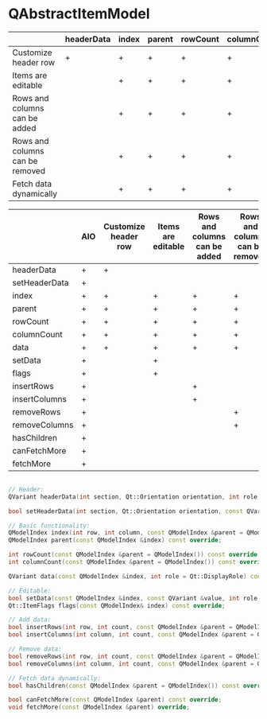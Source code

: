 # QAbstractItemModel

|                                 | headerData | index | parent | rowCount | columnCount | data | setData | flags | insertRows | insertColumns | removeRows | removeColumns | hasChildren | canFetchMore | fetchMore |
| ------------------------------- | ---------- | ----- | ------ | -------- | ----------- | ---- | ------- | ----- | ---------- | ------------- | ---------- | ------------- | ----------- | ------------ | --------- |
| Customize header row            | +          | +     | +      | +        | +           | +    |         |       |            |               |            |               |             |              |           |
| Items are editable              |            | +     | +      | +        | +           | +    | +       | +     |            |               |            |               |             |              |           |
| Rows and columns can be added   |            | +     | +      | +        | +           | +    |         |       | +          | +             |            |               |             |              |           |
| Rows and columns can be removed |            | +     | +      | +        | +           | +    |         |       |            |               | +          | +             |             |              |           |
| Fetch data dynamically          |            | +     | +      | +        | +           | +    |         |       |            |               |            |               | +           | +            | +         |

|               | AIO | Customize header row | Items are editable | Rows and columns can be added | Rows and columns can be removed | Fetch data dynamically |
| ------------- | --- | -------------------- | ------------------ | ----------------------------- | ------------------------------- | ---------------------- |
| headerData    | +   | +                    |                    |                               |                                 |                        |
| setHeaderData | +   |                      |                    |                               |                                 |                        |
| index         | +   | +                    | +                  | +                             | +                               | +                      |
| parent        | +   | +                    | +                  | +                             | +                               | +                      |
| rowCount      | +   | +                    | +                  | +                             | +                               | +                      |
| columnCount   | +   | +                    | +                  | +                             | +                               | +                      |
| data          | +   | +                    | +                  | +                             | +                               | +                      |
| setData       | +   |                      | +                  |                               |                                 |                        |
| flags         | +   |                      | +                  |                               |                                 |                        |
| insertRows    | +   |                      |                    | +                             |                                 |                        |
| insertColumns | +   |                      |                    | +                             |                                 |                        |
| removeRows    | +   |                      |                    |                               | +                               |                        |
| removeColumns | +   |                      |                    |                               | +                               |                        |
| hasChildren   | +   |                      |                    |                               |                                 | +                      |
| canFetchMore  | +   |                      |                    |                               |                                 | +                      |
| fetchMore     | +   |                      |                    |                               |                                 | +                      |

```cpp

// Header:
QVariant headerData(int section, Qt::Orientation orientation, int role = Qt::DisplayRole) const override;

bool setHeaderData(int section, Qt::Orientation orientation, const QVariant &value, int role = Qt::EditRole) override;

// Basic functionality:
QModelIndex index(int row, int column, const QModelIndex &parent = QModelIndex()) const override;
QModelIndex parent(const QModelIndex &index) const override;

int rowCount(const QModelIndex &parent = QModelIndex()) const override;
int columnCount(const QModelIndex &parent = QModelIndex()) const override;

QVariant data(const QModelIndex &index, int role = Qt::DisplayRole) const override;

// Editable:
bool setData(const QModelIndex &index, const QVariant &value, int role = Qt::EditRole) override;
Qt::ItemFlags flags(const QModelIndex& index) const override;

// Add data:
bool insertRows(int row, int count, const QModelIndex &parent = QModelIndex()) override;
bool insertColumns(int column, int count, const QModelIndex &parent = QModelIndex()) override;

// Remove data:
bool removeRows(int row, int count, const QModelIndex &parent = QModelIndex()) override;
bool removeColumns(int column, int count, const QModelIndex &parent = QModelIndex()) override;

// Fetch data dynamically:
bool hasChildren(const QModelIndex &parent = QModelIndex()) const override;

bool canFetchMore(const QModelIndex &parent) const override;
void fetchMore(const QModelIndex &parent) override;

```